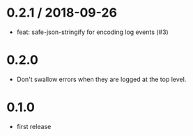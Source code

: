 
0.2.1 / 2018-09-26
==================

  * feat: safe-json-stringify for encoding log events (#3)

0.2.0
=====

 * Don't swallow errors when they are logged at the top level.

0.1.0
=====

 * first release
